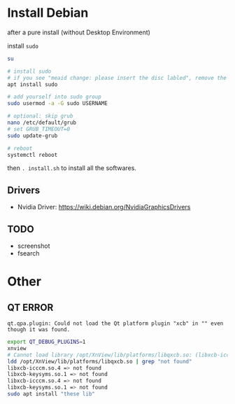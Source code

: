 # Install Debian

after a pure install (without Desktop Environment)

install `sudo`

```sh
su

# install sudo
# if you see "meaid change: please insert the disc labled", remove the "cdrom" line in /etc/apt/sources.list
apt install sudo

# add yourself into sudo group
sudo usermod -a -G sudo USERNAME

# optional: skip grub
nano /etc/default/grub
# set GRUB_TIMEOUT=0
sudo update-grub

# reboot
systemctl reboot
```

then `. install.sh` to install all the softwares.

## Drivers

- Nvidia Driver: https://wiki.debian.org/NvidiaGraphicsDrivers

## TODO

- screenshot
- fsearch

# Other

## QT ERROR

`qt.qpa.plugin: Could not load the Qt platform plugin "xcb" in "" even though it was found.`

```sh
export QT_DEBUG_PLUGINS=1
xnview
# Cannot load library /opt/XnView/lib/platforms/libqxcb.so: (libxcb-icccm.so.4: cannot open shared object file:   > No such file or directory)
ldd /opt/XnView/lib/platforms/libqxcb.so | grep "not found"
libxcb-icccm.so.4 => not found
libxcb-keysyms.so.1 => not found
libxcb-icccm.so.4 => not found
libxcb-keysyms.so.1 => not found
sudo apt install "these lib"
```
